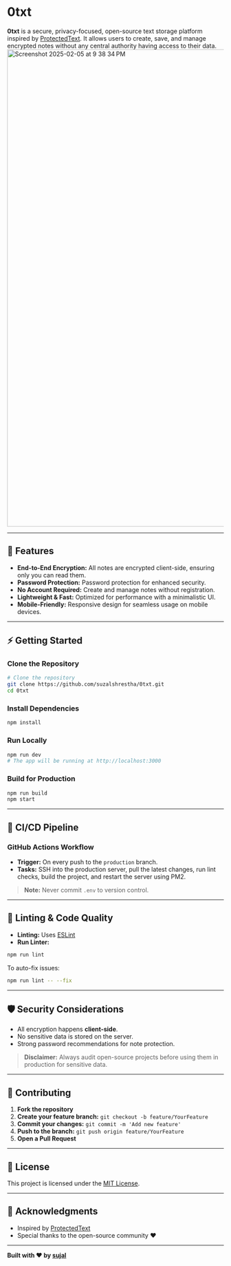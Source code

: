 # 0txt

**0txt** is a secure, privacy-focused, open-source text storage platform inspired by [ProtectedText](https://www.protectedtext.com/). It allows users to create, save, and manage encrypted notes without any central authority having access to their data.
<img width="1108" alt="Screenshot 2025-02-05 at 9 38 34 PM" src="https://github.com/user-attachments/assets/4bc05e7f-49fb-420b-92ae-3e2cdb2c9603" />

---

## 🚀 Features

- **End-to-End Encryption:** All notes are encrypted client-side, ensuring only you can read them.
- **Password Protection:** Password protection for enhanced security.
- **No Account Required:** Create and manage notes without registration.
- **Lightweight & Fast:** Optimized for performance with a minimalistic UI.
- **Mobile-Friendly:** Responsive design for seamless usage on mobile devices.

---

## ⚡ Getting Started

### Clone the Repository
```bash
# Clone the repository
git clone https://github.com/suzalshrestha/0txt.git
cd 0txt
```

### Install Dependencies
```bash
npm install
```

### Run Locally
```bash
npm run dev
# The app will be running at http://localhost:3000
```

### Build for Production
```bash
npm run build
npm start
```

---

## 🚀 CI/CD Pipeline

### GitHub Actions Workflow
- **Trigger:** On every push to the `production` branch.
- **Tasks:** SSH into the production server, pull the latest changes, run lint checks, build the project, and restart the server using PM2.


> **Note:** Never commit `.env` to version control.

---

## 🧪 Linting & Code Quality
- **Linting:** Uses [ESLint](https://eslint.org/)
- **Run Linter:**
```bash
npm run lint
```

To auto-fix issues:
```bash
npm run lint -- --fix
```

---

## 🛡️ Security Considerations
- All encryption happens **client-side**.
- No sensitive data is stored on the server.
- Strong password recommendations for note protection.

> **Disclaimer:** Always audit open-source projects before using them in production for sensitive data.

---

## 🤝 Contributing

1. **Fork the repository**
2. **Create your feature branch:** `git checkout -b feature/YourFeature`
3. **Commit your changes:** `git commit -m 'Add new feature'`
4. **Push to the branch:** `git push origin feature/YourFeature`
5. **Open a Pull Request**

---

## 📜 License

This project is licensed under the [MIT License](LICENSE).

---

## 🙏 Acknowledgments

- Inspired by [ProtectedText](https://www.protectedtext.com/)
- Special thanks to the open-source community ❤️

---

**Built with ❤️ by [sujal](https://github.com/suzalshrestha)**

